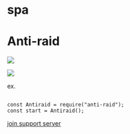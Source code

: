 # spa

# Anti-raid


<a href="https://www.npmjs.com/package/anti-raid" ><img src="https://img.shields.io/npm/v/anti-raid.svg?maxAge=3600" ></a>

<a href="https://www.npmjs.com/package/anti-raid" ><img src="https://img.shields.io/npm/dt/anti-raid.svg?maxAge=3600" ></a>

ex.
```

const Antiraid = require("anti-raid");
const start = Antiraid();

```

[join support server](https://discord.gg/uSVhXHK)
